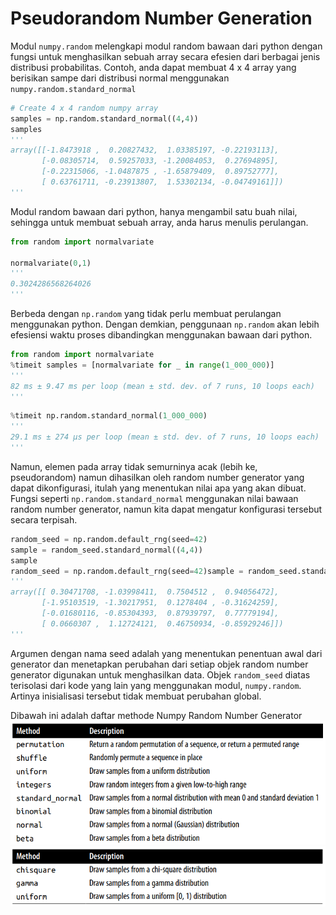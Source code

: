 # Pseudorandom Number Generation
Modul `numpy.random` melengkapi modul random bawaan dari python dengan fungsi untuk menghasilkan sebuah array secara efesien dari berbagai jenis distribusi probabilitas. Contoh, anda dapat membuat 4 x 4 array yang berisikan sampe dari distribusi normal menggunakan `numpy.random.standard_normal`


```python
# Create 4 x 4 random numpy array
samples = np.random.standard_normal((4,4))
samples
'''
array([[-1.8473918 ,  0.20827432,  1.03385197, -0.22193113],
       [-0.08305714,  0.59257033, -1.20084053,  0.27694895],
       [-0.22315066, -1.0487875 , -1.65879409,  0.89752777],
       [ 0.63761711, -0.23913807,  1.53302134, -0.04749161]])
'''
```


Modul random bawaan dari python, hanya mengambil satu buah nilai, sehingga untuk membuat sebuah array, anda harus menulis perulangan.


```python
from random import normalvariate

normalvariate(0,1)
'''
0.3024286568264026
'''
```


Berbeda dengan `np.random` yang tidak perlu membuat perulangan menggunakan python. Dengan demkian, penggunaan `np.random` akan lebih efesiensi waktu proses dibandingkan menggunakan bawaan dari python. 


```python
from random import normalvariate
%timeit samples = [normalvariate for _ in range(1_000_000)]
'''
82 ms ± 9.47 ms per loop (mean ± std. dev. of 7 runs, 10 loops each)
'''
```



```python
%timeit np.random.standard_normal(1_000_000)
'''
29.1 ms ± 274 µs per loop (mean ± std. dev. of 7 runs, 10 loops each)
'''
```


Namun, elemen pada array tidak semurninya acak (lebih ke, pseudorandom) namun dihasilkan oleh random number generator yang dapat dikonfigurasi, itulah yang menentukan nilai apa yang akan dibuat. Fungsi seperti `np.random.standard_normal` menggunakan nilai bawaan random number generator, namun kita dapat mengatur konfigurasi tersebut secara terpisah. 


```python
random_seed = np.random.default_rng(seed=42)
sample = random_seed.standard_normal((4,4))
sample
random_seed = np.random.default_rng(seed=42)sample = random_seed.standard_normal((4,4))sample
'''
array([[ 0.30471708, -1.03998411,  0.7504512 ,  0.94056472],
       [-1.95103519, -1.30217951,  0.1278404 , -0.31624259],
       [-0.01680116, -0.85304393,  0.87939797,  0.77779194],
       [ 0.0660307 ,  1.12724121,  0.46750934, -0.85929246]])
'''
```


Argumen dengan nama seed adalah yang menentukan penentuan awal dari generator dan menetapkan perubahan dari setiap objek random number generator digunakan untuk menghasilkan data. Objek `random_seed` diatas terisolasi dari kode yang lain yang menggunakan modul, `numpy.random`. Artinya inisialisasi tersebut tidak membuat perubahan global.

Dibawah ini adalah daftar methode Numpy Random Number Generator
![methode-Numpy-Random-Number-Generator](aset/4.3.methode-Numpy-Random-Number-Generator.png)
![methode-Numpy-Random-Number-Generator](aset/4.3.2methode-Numpy-Random-Number-Generator.png)